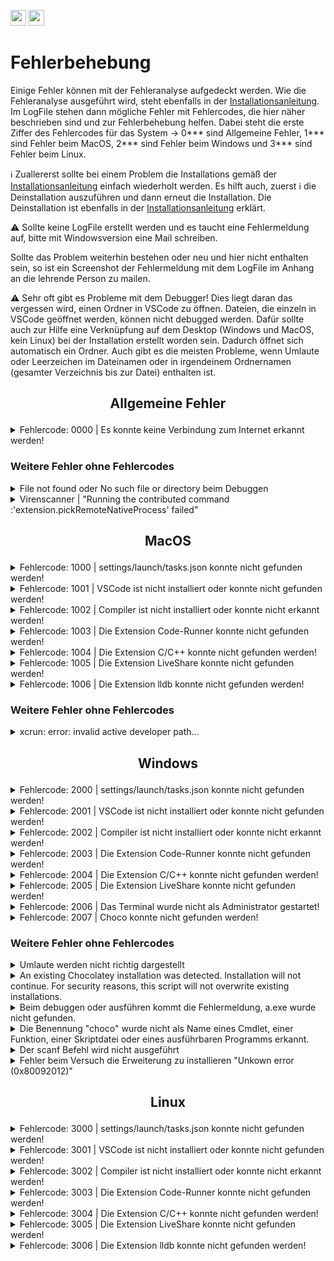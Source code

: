 <a href="https://github.com/hshf1/VorlesungC/discussions"><img src="https://img.shields.io/badge/Allgemein-Q%26A-informational?logo=github" height="25"/></a>
<a href="https://github.com/hshf1/VorlesungC/discussions/categories/01_vscode"><img src="https://img.shields.io/badge/VSCode-Q%26A-informational?logo=visualstudiocode" height="25"/></a>

# Fehlerbehebung

Einige Fehler können mit der Fehleranalyse aufgedeckt werden. Wie die Fehleranalyse ausgeführt wird, steht ebenfalls in der [Installationsanleitung](https://github.com/hshf1/VorlesungC/blob/main/VSCode/01_Installationsanleitung.md). Im LogFile stehen dann mögliche Fehler mit Fehlercodes, die hier näher beschrieben sind und zur Fehlerbehebung helfen. Dabei steht die erste Ziffer des Fehlercodes für das System -> 0*** sind Allgemeine Fehler, 1*** sind Fehler beim MacOS, 2*** sind Fehler beim Windows und 3*** sind Fehler beim Linux.

:information_source: Zuallererst sollte bei einem Problem die Installations gemäß der [Installationsanleitung](https://github.com/hshf1/VorlesungC/blob/main/VSCode/01_Installationsanleitung.md) einfach wiederholt werden. Es hilft auch, zuerst :information_source: die Deinstallation auszuführen und dann erneut die Installation. Die Deinstallation ist ebenfalls in der [Installationsanleitung](https://github.com/hshf1/VorlesungC/blob/main/VSCode/01_Installationsanleitung.md) erklärt.

:warning: Sollte keine LogFile erstellt werden und es taucht eine Fehlermeldung auf, bitte mit Windowsversion eine Mail schreiben.

Sollte das Problem weiterhin bestehen oder neu und hier nicht enthalten sein, so ist ein Screenshot der Fehlermeldung mit dem LogFile im Anhang an die lehrende Person zu mailen.

:warning: Sehr oft gibt es Probleme mit dem Debugger! Dies liegt daran das vergessen wird, einen Ordner in VSCode zu öffnen. Dateien, die einzeln in VSCode geöffnet werden, können nicht debugged werden. Dafür sollte auch zur Hilfe eine Verknüpfung auf dem Desktop (Windows und MacOS, kein Linux) bei der Installation erstellt worden sein. Dadurch öffnet sich automatisch ein Ordner. Auch gibt es die meisten Probleme, wenn Umlaute oder Leerzeichen im Dateinamen oder in irgendeinem Ordnernamen (gesamter Verzeichnis bis zur Datei) enthalten ist.

## <p align="center">Allgemeine Fehler</p>

<details>
<summary>Fehlercode: 0000 | Es konnte keine Verbindung zum Internet erkannt werden!</summary>

-----------------------------------------------------------------------------------------------------

Ohne Internet wäre das Ausführen des Skriptes gar nicht möglich. Jedoch sollte darauf geachtet werden, dass während der gesamten Ausführungszeit eine stabile Internetverbindung vorliegt.

-----------------------------------------------------------------------------------------------------

</details>

### Weitere Fehler ohne Fehlercodes

<details>
<summary>File not found oder No such file or directory beim Debuggen</summary>

-----------------------------------------------------------------------------------------------------

Heißt die Datei z. B. Prüfsumme.c? Irgendeiner der Ordner, in der sich die Datei schließlich befindet "Übung" oder "Neue Projekte"? Ist der Benutzername Ségolène? Es dürfen im Datei- und Ordnernamen keine Umlaute oder Leerzeichen befinden!

-----------------------------------------------------------------------------------------------------

</details>

<details>
<summary>Virenscanner | "Running the contributed command :'extension.pickRemoteNativeProcess' failed"</summary>

-----------------------------------------------------------------------------------------------------

Bei der Installation, insbesondere dem Herunterladen und Installieren von Chocolatey können übereifrige Virenscanner Probleme machen.

Auch das Aufrufen des Compilers oder -noch öfter- des Debuggers kann Virenscanner irritieren.

Der hauseigene Virenscanner von Windows (Defender) ist bisher eher zurückhaltend, bekannt sind Problem mit AntiVir und McAfee.

In diesem Fall kann man das Anti-Virus Programm für einen kurzen Moment ausstellen und es so probieren. Beim Testen von Compiler und Debugger kann man die Internetverbindung vorher trennen.

-----------------------------------------------------------------------------------------------------

</details>

## <p align="center">MacOS</p>

<details>
<summary>Fehlercode: 1000 | settings/launch/tasks.json konnte nicht gefunden werden!</summary>

-----------------------------------------------------------------------------------------------------

Befinden sich die *.json-Dateien nicht in <b>~/Library/Application\ Support/Code/User</b>, so kann die Installation gemäß der [Installationsanleitung](https://github.com/hshf1/VorlesungC/blob/main/VSCode/01_Installationsanleitung.md) einfach erneut ausgeführt werden. Diese sollten während der Installation dort erstellt werden.<br />
<br />
Sollte es mit der Installation dennoch nicht erstellt werden, so gibt es 2 Möglichkeiten:

<details>
<summary>*.json-Dateien automatisch erstellen</summary>
  
Um die *.json-Dateien automatisch zu erstellen, ist das Terminal zu starten und die folgenden Codezeilen aus der Installation einzeln auszuführen.<br />
Für die settings.json ist die folgende Codezeile im Terminal einzufügen und mit der ENTER-Taste auszuführen:
```sh
curl --create-dirs -o ~/Library/Application\ Support/Code/User/settings.json https://raw.githubusercontent.com/hshf1/VorlesungC/main/VSCode/Quellcodes/MacOS/settings.json
```
Für die launch.json ist die folgende Codezeile im Terminal einzufügen und mit der ENTER-Taste auszuführen:
```sh
curl --create-dirs -o ~/Library/Application\ Support/Code/User/launch.json https://raw.githubusercontent.com/hshf1/VorlesungC/main/VSCode/Quellcodes/MacOS/launch.json
```
Für die tasks.json ist die folgende Codezeile im Terminal einzufügen und mit der ENTER-Taste auszuführen:
```sh
curl --create-dirs -o ~/Library/Application\ Support/Code/User/tasks.json https://raw.githubusercontent.com/hshf1/VorlesungC/main/VSCode/Quellcodes/MacOS/tasks.json
```
  
</details>
<details>
<summary>*.json-Dateien manuell erstellen</summary>

Um die *.json-Dateien manuell zu erstellen, ist zuerst das Verzeichnis <b>~/Library/Application\ Support/Code/User</b> zu öffnen. Sollte das Verzeichnis noch nicht vorhanden, muss das erstellt werden. Dieses Verzeichnis wird aber auch automatisch erstellt, sobald VSCode geöffnet wird.
  <br />
Dann sind 3 neue Text-Dateien dort zu erstellen. Diese sind so zu benennen, wie hier geschrieben. Schreibfehler führen dazu, dass die Dateien nicht erkannt werden. Die Dateiendungen müssen unbedingt *.json sein und nicht *.txt oder anderes.
  <br />
Für die settings.json ist der Inhalt [von diesem Link](https://github.com/hshf1/VorlesungC/blob/main/VSCode/Quellcodes/MacOS/settings.json) einzufügen und zu speichern.
  
Für die launch.json ist der Inhalt [von diesem Link](https://github.com/hshf1/VorlesungC/blob/main/VSCode/Quellcodes/MacOS/launch.json) einzufügen und zu speichern.
  
Für die tasks.json ist der Inhalt [von diesem Link](https://github.com/hshf1/VorlesungC/blob/main/VSCode/Quellcodes/MacOS/tasks.json) einzufügen und zu speichern.

</details>

-----------------------------------------------------------------------------------------------------

</details>

<details>
<summary>Fehlercode: 1001 | VSCode ist nicht installiert oder konnte nicht gefunden werden!</summary>

-----------------------------------------------------------------------------------------------------
  
Fehlt <b>VSCode</b>, so kann die Installation gemäß der [Installationsanleitung](https://github.com/hshf1/VorlesungC/blob/main/VSCode/01_Installationsanleitung.md) einfach erneut ausgeführt werden. VSCode sollte damit installiert werden.<br />
<br />
Sollte es mit der Installation dennoch nicht installiert werden, kann dieser Schritt nochmal einzeln ausgeführt werden:

Um <b>VSCode</b> zu installieren, ist das Terminal zu starten. Nun wird für die Installation die folgende Codezeile im Terminal eingefügt und mit der ENTER-Taste ausgeführt:
```sh
curl -o ~/Downloads/vsc.zip https://az764295.vo.msecnd.net/stable/dfd34e8260c270da74b5c2d86d61aee4b6d56977/VSCode-darwin-universal.zip
```
Nachdem der Download beendet wurde ist folgende Codezeile im Terminal einzufügen und mit der ENTER-Taste auszuführen:
```sh
unzip ~/Downloads/vsc.zip -d /Applications
```
War das erfolgreich kann die ZIP-Datei manuell im Downloads-Ordner gelöscht werden oder die folgende Codezeile wird im Terminal eingefügt und mit der Enter-Taste ausgeführt:
```sh
rm -R ~/Downloads/vsc.zip
```

-----------------------------------------------------------------------------------------------------

</details>

<details>
<summary>Fehlercode: 1002 | Compiler ist nicht installiert oder konnte nicht erkannt werden!</summary>

-----------------------------------------------------------------------------------------------------
  
Fehlt der <b>Compiler</b>, so kann die Installation gemäß der [Installationsanleitung](https://github.com/hshf1/VorlesungC/blob/main/VSCode/01_Installationsanleitung.md) einfach erneut ausgeführt werden. Der Compiler sollte damit installiert werden.<br />
<br />
Sollte es mit der Installation dennoch nicht installiert werden, kann dieser Schritt nochmal einzeln ausgeführt werden:

Um den <b>Compiler</b> zu installieren, ist das Terminal zu starten. Nun wird für die Installation die folgende Codezeile im Terminal eingefügt und mit der ENTER-Taste ausgeführt:
```sh
command xcode-select --install
```
  
-----------------------------------------------------------------------------------------------------

</details>

<details>
<summary>Fehlercode: 1003 | Die Extension Code-Runner konnte nicht gefunden werden!</summary>

-----------------------------------------------------------------------------------------------------

Fehlt die VSCode Extension <b>Code-Runner</b>, so kann die Installation gemäß der [Installationsanleitung](https://github.com/hshf1/VorlesungC/blob/main/VSCode/01_Installationsanleitung.md) einfach erneut ausgeführt werden. Die VSCode Extension sollte damit installiert werden.<br />
<br />
Sollte es mit der Installation dennoch nicht installiert werden, so gibt es 2 Möglichkeiten:

<details>
<summary>VSCode Extension Code-Runner automatisch installieren</summary>

Um die VSCode Extension <b>Code-Runner</b> zu installieren, ist das Terminal zu starten. Dann muss zuerst <b>code</b> zur Umgebungsvariable hinzugefügt werden, indem der folgende Code ins Terminal kopiert und mit der ENTER-Taste ausgeführt wird:
```sh
cat <<-EOF >>~/.bash_profile
# Add Visual Studio Code (code)
export PATH="\$PATH:/Applications/Visual Studio Code.app/Contents/Resources/app/bin"
EOF
```
Im Anschluss ist die folgende Codezeile im Terminal einzufügen und mit der ENTER-Taste auszuführen:
```sh
source ~/.bash_profile
```
Nun wird für die Installation die folgende Codezeile im Terminal eingefügt und mit der ENTER-Taste ausgeführt:
```sh
code --install-extension formulahendry.code-runner
```
  
</details>
<details>
<summary>VSCode Extension Code-Runner manuell installieren (am einfachsten und schnellsten)</summary>

Zuerst ist VSCode zu starten. Links gibt es die Rubrik Extensions (Icon mit 4 Rechtecken).

<img width="367" alt="image" src="https://user-images.githubusercontent.com/78163337/112048606-e031c480-8b4e-11eb-81a7-13dccddf3201.png">

Dort kann in der Suche nun <b>Code-Runner</b> reingeschrieben werden. Unter der Extension ist auf den Button Install zu klicken und im Anschluss ggf. VSCode neuzustarten.
  
Es ist darauf zu achten, dass es diese Extension von diesem Publisher ist:
  
<img width="792" alt="Bildschirm­foto 2022-11-21 um 22 37 45" src="https://user-images.githubusercontent.com/100713757/203163145-23d2a7a9-7d91-404b-99de-8cc5f84a0312.png">

</details>

-----------------------------------------------------------------------------------------------------

</details>

<details>
<summary>Fehlercode: 1004 | Die Extension C/C++ konnte nicht gefunden werden!</summary>

-----------------------------------------------------------------------------------------------------

Fehlt die VSCode Extension <b>C/C++</b>, so kann die Installation gemäß der [Installationsanleitung](https://github.com/hshf1/VorlesungC/blob/main/VSCode/01_Installationsanleitung.md) einfach erneut ausgeführt werden. Die VSCode Extension sollte damit installiert werden.<br />
<br />
Sollte es mit der Installation dennoch nicht installiert werden, so gibt es 2 Möglichkeiten:

<details>
<summary>VSCode Extension C/C++ automatisch installieren</summary>
  
Um die VSCode Extension <b>C/C++</b> zu installieren, ist das Terminal zu starten. Dann muss zuerst <b>code</b> zur Umgebungsvariable hinzugefügt werden, indem der folgende Code ins Terminal kopiert und mit der ENTER-Taste ausgeführt wird:
```sh
cat <<-EOF >>~/.bash_profile
# Add Visual Studio Code (code)
export PATH="\$PATH:/Applications/Visual Studio Code.app/Contents/Resources/app/bin"
EOF
```
Im Anschluss ist die folgende Codezeile im Terminal einzufügen und mit der ENTER-Taste auszuführen:
```sh
source ~/.bash_profile
```
Nun wird für die Installation die folgende Codezeile im Terminal eingefügt und mit der ENTER-Taste ausgeführt:
```sh
code --install-extension ms-vscode.cpptools
```
  
</details>
<details>
<summary>VSCode Extension C/C++ manuell installieren (am einfachsten und schnellsten)</summary>

Zuerst ist VSCode zu starten. Links gibt es die Rubrik Extensions (Icon mit 4 Rechtecken).

<img width="367" alt="image" src="https://user-images.githubusercontent.com/78163337/112048606-e031c480-8b4e-11eb-81a7-13dccddf3201.png">

Dort kann in der Suche nun <b>C/C++</b> reingeschrieben werden. Unter der Extension ist auf den Button Install zu klicken und im Anschluss ggf. VSCode neuzustarten.
  
Es ist darauf zu achten, dass es diese Extension von diesem Publisher ist:
  
<img width="792" alt="Bildschirm­foto 2022-11-21 um 22 28 09" src="https://user-images.githubusercontent.com/100713757/203161578-c56ff44f-09e7-4b91-a6bb-48c371701d56.png">

</details>

-----------------------------------------------------------------------------------------------------

</details>

<details>
<summary>Fehlercode: 1005 | Die Extension LiveShare konnte nicht gefunden werden!</summary>

-----------------------------------------------------------------------------------------------------
  
Fehlt die VSCode Extension <b>LiveShare</b>, so kann die Installation gemäß der [Installationsanleitung](https://github.com/hshf1/VorlesungC/blob/main/VSCode/01_Installationsanleitung.md) einfach erneut ausgeführt werden. Die VSCode Extension sollte damit installiert werden.<br />
<br />
Sollte es mit der Installation dennoch nicht installiert werden, so gibt es 2 Möglichkeiten:

<details>
<summary>VSCode Extension LiveShare automatisch installieren</summary>
  
Um die VSCode Extension <b>LiveShare</b> zu installieren, ist das Terminal zu starten. Dann muss zuerst <b>code</b> zur Umgebungsvariable hinzugefügt werden, indem der folgende Code ins Terminal kopiert und mit der ENTER-Taste ausgeführt wird:
```sh
cat <<-EOF >>~/.bash_profile
# Add Visual Studio Code (code)
export PATH="\$PATH:/Applications/Visual Studio Code.app/Contents/Resources/app/bin"
EOF
```
Im Anschluss ist die folgende Codezeile im Terminal einzufügen und mit der ENTER-Taste auszuführen:
```sh
source ~/.bash_profile
```
Nun wird für die Installation die folgende Codezeile im Terminal eingefügt und mit der ENTER-Taste ausgeführt:
```sh
code --install-extension ms-vsliveshare.vsliveshare-pack
```
  
</details>
<details>
<summary>VSCode Extension LiveShare manuell installieren (am einfachsten und schnellsten)</summary>

Zuerst ist VSCode zu starten. Links gibt es die Rubrik Extensions (Icon mit 4 Rechtecken).

<img width="367" alt="image" src="https://user-images.githubusercontent.com/78163337/112048606-e031c480-8b4e-11eb-81a7-13dccddf3201.png">

Dort kann in der Suche nun <b>LiveShare</b> reingeschrieben werden. Unter der Extension ist auf den Button Install zu klicken und im Anschluss ggf. VSCode neuzustarten.
  
Es ist darauf zu achten, dass es diese Extension von diesem Publisher ist:
  
<img width="792" alt="Bildschirm­foto 2022-11-21 um 22 25 26" src="https://user-images.githubusercontent.com/100713757/203161129-69856ae6-097d-4dba-9671-ee98d09480b9.png">

</details>

-----------------------------------------------------------------------------------------------------

</details>

<details>
<summary>Fehlercode: 1006 | Die Extension lldb konnte nicht gefunden werden!</summary>

-----------------------------------------------------------------------------------------------------
  
Fehlt die VSCode Extension <b>lldb</b>, so kann die Installation gemäß der [Installationsanleitung](https://github.com/hshf1/VorlesungC/blob/main/VSCode/01_Installationsanleitung.md) einfach erneut ausgeführt werden. Die VSCode Extension sollte damit installiert werden.<br />
<br />
Sollte es mit der Installation dennoch nicht installiert werden, so gibt es 2 Möglichkeiten:

<details>
<summary>VSCode Extension lldb automatisch installieren</summary>
  
Um die VSCode Extension lldb zu installieren, ist das Terminal zu starten. Dann muss zuerst <b>code</b> zur Umgebungsvariable hinzugefügt werden, indem der folgende Code ins Terminal kopiert und mit der ENTER-Taste ausgeführt wird:
```sh
cat <<-EOF >>~/.bash_profile
# Add Visual Studio Code (code)
export PATH="\$PATH:/Applications/Visual Studio Code.app/Contents/Resources/app/bin"
EOF
```
Im Anschluss ist die folgende Codezeile im Terminal einzufügen und mit der ENTER-Taste auszuführen:
```sh
source ~/.bash_profile
```
Nun wird für die Installation die folgende Codezeile im Terminal eingefügt und mit der ENTER-Taste ausgeführt:
```sh
code --install-extension vadimcn.vscode-lldb
```
  
</details>
<details>
<summary>VSCode Extension lldb manuell installieren (am einfachsten und schnellsten)</summary>

Zuerst ist VSCode zu starten. Links gibt es die Rubrik Extensions (Icon mit 4 Rechtecken).

<img width="367" alt="image" src="https://user-images.githubusercontent.com/78163337/112048606-e031c480-8b4e-11eb-81a7-13dccddf3201.png">

Dort kann in der Suche nun <b>lldb</b> reingeschrieben werden. Unter der Extension ist auf den Button Install zu klicken und im Anschluss ggf. VSCode neuzustarten.
  
Es ist darauf zu achten, dass es diese Extension von diesem Publisher ist:
  
<img width="792" alt="Bildschirm­foto 2022-11-21 um 22 19 49" src="https://user-images.githubusercontent.com/100713757/203160275-164fbe82-000f-4e91-aea5-f81192e165f9.png">

</details>

-----------------------------------------------------------------------------------------------------

</details>

### Weitere Fehler ohne Fehlercodes

<details>
<summary>xcrun: error: invalid active developer path... </summary>

-----------------------------------------------------------------------------------------------------

Dann hat die Installation von xcode-select nicht geklappt. Manchmal "verschwindet" die Installation auch nach einem Update, z.B. des Betriebssystems.

Dies lässt sich im Terminal wie folgt beheben:

> xcode-select --install

-----------------------------------------------------------------------------------------------------

</details>

## <p align="center">Windows</p>

<details>
<summary>Fehlercode: 2000 | settings/launch/tasks.json konnte nicht gefunden werden!</summary>

-----------------------------------------------------------------------------------------------------
  
Befinden sich die *.json-Dateien nicht in <b>%APPDATA%\Code\User</b>, so kann die Installation gemäß der [Installationsanleitung](https://github.com/hshf1/VorlesungC/blob/main/VSCode/01_Installationsanleitung.md) einfach erneut ausgeführt werden. Diese sollten während der Installation dort erstellt werden.<br />
<br />
Sollte es mit der Installation dennoch nicht erstellt werden, so gibt es 2 Möglichkeiten:

<details>
<summary>*.json-Dateien automatisch erstellen</summary>
  
Um die *.json-Dateien automatisch zu erstellen, ist das Terminal zu starten und die folgenden Codezeilen aus der Installation einzeln auszuführen.<br />
Für die settings.json ist die folgende Codezeile im Terminal einzufügen und mit der ENTER-Taste auszuführen:
```sh
curl --create-dirs -o %APPDATA%\Code\User/settings.json https://raw.githubusercontent.com/hshf1/VorlesungC/main/VSCode/Quellcodes/Windows/settings.json
```
Für die launch.json ist die folgende Codezeile im Terminal einzufügen und mit der ENTER-Taste auszuführen:
```sh
curl --create-dirs -o %APPDATA%\Code\User/launch.json https://raw.githubusercontent.com/hshf1/VorlesungC/main/VSCode/Quellcodes/Windows/launch.json
```
Für die tasks.json ist die folgende Codezeile im Terminal einzufügen und mit der ENTER-Taste auszuführen:
```sh
curl --create-dirs -o %APPDATA%\Code\User/tasks.json https://raw.githubusercontent.com/hshf1/VorlesungC/main/VSCode/Quellcodes/Windows/tasks.json
```
  
</details>
<details>
<summary>*.json-Dateien manuell erstellen</summary>

Um die *.json-Dateien manuell zu erstellen, ist zuerst das Verzeichnis <b>%APPDATA%\Code\User</b> zu öffnen. Sollte das Verzeichnis noch nicht vorhanden, muss das erstellt werden. Dieses Verzeichnis wird aber auch automatisch erstellt, sobald VSCode geöffnet wird.
  <br />
Dann sind 3 neue Text-Dateien dort zu erstellen. Diese sind so zu benennen, wie hier geschrieben. Schreibfehler führen dazu, dass die Dateien nicht erkannt werden. Die Dateiendungen müssen unbedingt *.json sein und nicht *.txt oder anderes.
<br />
Für die settings.json ist der Inhalt [von diesem Link](https://github.com/hshf1/VorlesungC/blob/main/VSCode/Quellcodes/Windows/settings.json) einzufügen und zu speichern.
  
Für die launch.json ist der Inhalt [von diesem Link](https://github.com/hshf1/VorlesungC/blob/main/VSCode/Quellcodes/Windows/launch.json) einzufügen und zu speichern.
  
Für die tasks.json ist der Inhalt [von diesem Link](https://github.com/hshf1/VorlesungC/blob/main/VSCode/Quellcodes/Windows/tasks.json) einzufügen und zu speichern.

</details>

-----------------------------------------------------------------------------------------------------

</details>

<details>
<summary>Fehlercode: 2001 | VSCode ist nicht installiert oder konnte nicht gefunden werden!</summary>

-----------------------------------------------------------------------------------------------------
  
Fehlt <b>VSCode</b>, so kann die Installation gemäß der [Installationsanleitung](https://github.com/hshf1/VorlesungC/blob/main/VSCode/01_Installationsanleitung.md) einfach erneut ausgeführt werden. VSCode sollte damit installiert werden.<br />
<br />
Sollte es mit der Installation dennoch nicht installiert werden, kann dieser Schritt nochmal einzeln ausgeführt werden:

:warning: Für die Installation von VSCode muss das Terminal als Administrator ausgeführt werden! Außerdem muss Choco bereits installiert worden sein!

![Screenshot (29)_LI](https://user-images.githubusercontent.com/100713757/197366401-965de1cc-424d-459d-beeb-154240fe5653.jpg)

Um <b>VSCode</b> zu installieren, ist das Terminal als Administrator zu starten. Nun wird für die Installation die folgende Codezeile im Terminal eingefügt und mit der ENTER-Taste ausgeführt:
```cmd
choco install vscode -y
```

-----------------------------------------------------------------------------------------------------

</details>

<details>
<summary>Fehlercode: 2002 | Compiler ist nicht installiert oder konnte nicht erkannt werden!</summary>

-----------------------------------------------------------------------------------------------------

Fehlt der <b>Compiler</b>, so kann die Installation gemäß der [Installationsanleitung](https://github.com/hshf1/VorlesungC/blob/main/VSCode/01_Installationsanleitung.md) einfach erneut ausgeführt werden. Der Compiler sollte damit installiert werden.<br />
<br />
Sollte es mit der Installation dennoch nicht installiert werden, kann dieser Schritt nochmal einzeln ausgeführt werden:

:warning: Für die Installation vom Compiler muss das Terminal als Administrator ausgeführt werden! Außerdem muss Choco bereits installiert worden sein!

![Screenshot (29)_LI](https://user-images.githubusercontent.com/100713757/197366401-965de1cc-424d-459d-beeb-154240fe5653.jpg)

Um den <b>Compiler</b> zu installieren, ist das Terminal als Administrator zu starten. Nun wird für die Installation die folgende Codezeile im Terminal eingefügt und mit der ENTER-Taste ausgeführt:
```cmd
choco install mingw --version=8.1.0 -y
```

-----------------------------------------------------------------------------------------------------

</details>

<details>
<summary>Fehlercode: 2003 | Die Extension Code-Runner konnte nicht gefunden werden!</summary>

-----------------------------------------------------------------------------------------------------

Fehlt die VSCode Extension <b>Code-Runner</b>, so kann die Installation gemäß der [Installationsanleitung](https://github.com/hshf1/VorlesungC/blob/main/VSCode/01_Installationsanleitung.md) einfach erneut ausgeführt werden. Die VSCode Extension sollte damit installiert werden.<br />
<br />
Sollte es mit der Installation dennoch nicht installiert werden, so gibt es 2 Möglichkeiten:

<details>
<summary>VSCode Extension Code-Runner automatisch installieren</summary>

Um die VSCode Extension <b>Code-Runner</b> zu installieren, ist das Terminal zu starten und der folgende Code ins Terminal einzufügen und mit der ENTER-Taste auszuführen:
```cmd
call "C:\Program Files\Microsoft VS Code\bin\code" --install-extension formulahendry.code-runner
```

</details>
<details>
<summary>VSCode Extension Code-Runner manuell installieren (am einfachsten und schnellsten)</summary>

Zuerst ist VSCode zu starten. Links gibt es die Rubrik Extensions (Icon mit 4 Rechtecken).

<img width="367" alt="image" src="https://user-images.githubusercontent.com/78163337/112048606-e031c480-8b4e-11eb-81a7-13dccddf3201.png">

Dort kann in der Suche nun <b>Code-Runner</b> reingeschrieben werden. Unter den Extensions ist auf den Button Install zu klicken und im Anschluss ggf. VSCode neuzustarten.

Es ist darauf zu achten, dass es diese Extension von diesem Publisher ist:

<img width="792" alt="Bildschirm­foto 2022-11-21 um 22 37 45" src="https://user-images.githubusercontent.com/100713757/203163145-23d2a7a9-7d91-404b-99de-8cc5f84a0312.png">

</details>

-----------------------------------------------------------------------------------------------------

</details>

<details>
<summary>Fehlercode: 2004 | Die Extension C/C++ konnte nicht gefunden werden!</summary>

-----------------------------------------------------------------------------------------------------

Fehlt die VSCode Extension <b>C/C++</b>, so kann die Installation gemäß der [Installationsanleitung](https://github.com/hshf1/VorlesungC/blob/main/VSCode/01_Installationsanleitung.md) einfach erneut ausgeführt werden. Die VSCode Extension sollte damit installiert werden.<br />
<br />
Sollte es mit der Installation dennoch nicht installiert werden, so gibt es 2 Möglichkeiten:

<details>
<summary>VSCode Extension C/C++ automatisch installieren</summary>

Um die VSCode Extension <b>C/C++</b> zu installieren, ist das Terminal zu starten und der folgende Code ins Terminal einzufügen und mit der ENTER-Taste auszuführen:
```cmd
call "C:\Program Files\Microsoft VS Code\bin\code" --install-extension ms-vscode.cpptools
```

</details>
<details>
<summary>VSCode Extension C/C++ manuell installieren (am einfachsten und schnellsten)</summary>

Zuerst ist VSCode zu starten. Links gibt es die Rubrik Extensions (Icon mit 4 Rechtecken).

<img width="367" alt="image" src="https://user-images.githubusercontent.com/78163337/112048606-e031c480-8b4e-11eb-81a7-13dccddf3201.png">

Dort kann in der Suche nun <b>C/C++</b> reingeschrieben werden. Unter den Extensions ist auf den Button Install zu klicken und im Anschluss ggf. VSCode neuzustarten.

Es ist darauf zu achten, dass es diese Extension von diesem Publisher ist:

<img width="792" alt="Bildschirm­foto 2022-11-21 um 22 28 09" src="https://user-images.githubusercontent.com/100713757/203161578-c56ff44f-09e7-4b91-a6bb-48c371701d56.png">

</details>

-----------------------------------------------------------------------------------------------------

</details>

<details>
<summary>Fehlercode: 2005 | Die Extension LiveShare konnte nicht gefunden werden!</summary>

-----------------------------------------------------------------------------------------------------

Fehlt die VSCode Extension <b>LiveShare</b>, so kann die Installation gemäß der [Installationsanleitung](https://github.com/hshf1/VorlesungC/blob/main/VSCode/01_Installationsanleitung.md) einfach erneut ausgeführt werden. Die VSCode Extension sollte damit installiert werden.<br />
<br />
Sollte es mit der Installation dennoch nicht installiert werden, so gibt es 2 Möglichkeiten:

<details>
<summary>VSCode Extension LiveShare automatisch installieren</summary>
  
Um die VSCode Extension <b>LiveShare</b> zu installieren, ist das Terminal zu starten und der folgende Code ins Terminal einzufügen und mit der ENTER-Taste auszuführen:
```cmd
call "C:\Program Files\Microsoft VS Code\bin\code" --install-extension ms-vsliveshare.vsliveshare
```
Ist dies erfolgt ist noch folgende Codezeile ins Terminal einzufügen und mit der Enter-Taste auszuführen:
```cmd
call "C:\Program Files\Microsoft VS Code\bin\code" --install-extension ms-vsliveshare.vsliveshare-audio
```

</details>
<details>
<summary>VSCode Extension LiveShare manuell installieren (am einfachsten und schnellsten)</summary>

Zuerst ist VSCode zu starten. Links gibt es die Rubrik Extensions (Icon mit 4 Rechtecken).

<img width="367" alt="image" src="https://user-images.githubusercontent.com/78163337/112048606-e031c480-8b4e-11eb-81a7-13dccddf3201.png">

Dort kann in der Suche nun <b>LiveShare</b> reingeschrieben werden. Unter den Extensions ist auf den Button Install zu klicken und im Anschluss ggf. VSCode neuzustarten.

Es ist darauf zu achten, dass es diese Extensions von diesem Publisher sind (2 Extensions zu installieren):

<img width="792" alt="Bildschirm­foto 2022-11-22 um 00 10 00" src="https://user-images.githubusercontent.com/100713757/203176282-0e53a6f5-6854-4ff7-a28f-74db01e7ec2a.png">

<img width="792" alt="Bildschirm­foto 2022-11-22 um 00 10 21" src="https://user-images.githubusercontent.com/100713757/203176328-12bd41f2-1013-4a1b-941f-3251c2473626.png">

</details>

-----------------------------------------------------------------------------------------------------

</details>

<details>
<summary>Fehlercode: 2006 | Das Terminal wurde nicht als Administrator gestartet!</summary>

-----------------------------------------------------------------------------------------------------

Während der Fehleranalyse ist es egal, ob das Terminal als Admin gestartet wurde oder nicht.

:warning: Für die Installation muss das Terminal als Adminstrator ausgeführt werden! Sonst wird Choco nicht installiert!
  
![Screenshot (29)_LI](https://user-images.githubusercontent.com/100713757/197366401-965de1cc-424d-459d-beeb-154240fe5653.jpg)

-----------------------------------------------------------------------------------------------------

</details>

<details>
<summary>Fehlercode: 2007 | Choco konnte nicht gefunden werden!</summary>

-----------------------------------------------------------------------------------------------------

Fehlt <b>Choco</b>, so kann die Installation gemäß der [Installationsanleitung](https://github.com/hshf1/VorlesungC/blob/main/VSCode/01_Installationsanleitung.md) einfach erneut ausgeführt werden. Choco sollte damit installiert werden.<br />
<br />
Sollte es mit der Installation dennoch nicht installiert werden, kann dieser Schritt nochmal einzeln ausgeführt werden:

:warning: Das Terminal muss als Adminstrator ausgeführt werden! Sonst wird Choco nicht installiert!

![Screenshot (29)_LI](https://user-images.githubusercontent.com/100713757/197366401-965de1cc-424d-459d-beeb-154240fe5653.jpg)

Sollte die Installation fehlschlagen, kann es sein, dass ein nicht funktionierendes Choco bereits vor Ort ist. Diese ist wie folgt zu löschen, indem die das Terminal gestartet und folgende Codezeile im Terminal eingefügt und ausgeführt wird:
```cmd
rd /s /q C:\ProgramData\chocolatey
```

:warning: Das Terminal muss als Adminstrator ausgeführt werden! Sonst wird Choco nicht installiert!

Um dann <b>Choco</b> zu installieren wird für den Download die folgende Codezeile im Terminal eingefügt und mit der ENTER-Taste ausgeführt:
```cmd
call %systemroot%\System32\WindowsPowerShell\v1.0\powershell.exe -NoProfile -ExecutionPolicy Bypass -Command "((new-object net.webclient).DownloadFile('https://community.chocolatey.org/install.ps1','%temp%/installChoco.ps1'))"
```

Nachdem Download wird die folgende Codezeile im Terminal eingefügt und ausgeführt:
```cmd
call %systemroot%\System32\WindowsPowerShell\v1.0\powershell.exe -NoProfile -ExecutionPolicy Bypass -Command "& '%temp%/installChoco.ps1' %*"
```

-----------------------------------------------------------------------------------------------------

</details>

### Weitere Fehler ohne Fehlercodes

<details>
<summary>Umlaute werden nicht richtig dargestellt</summary>

-----------------------------------------------------------------------------------------------------

Nicht-ASCII-Zeichen sind nicht ganz einfach in den Griff zu bekommen, da dies nicht nur von VSCode abhängt.

Ein vielversprechender erster Versuch ist es am unteren rechten Rand des VSCode-Fensters das Encoding zu ändern.

Interessanterweise ist beim Ausführen des Programms (mittels Code Runner) oft CP437 und für den Debugger UTF-8 oder UTF-8 with BOM die richtige Wahl.

-----------------------------------------------------------------------------------------------------

</details>

<details>
<summary>An existing Chocolatey installation was detected. Installation will not continue.
For security reasons, this script will not overwrite existing installations.</summary>

-----------------------------------------------------------------------------------------------------

Eine unvollständige Installation von Chocolatey kann man mit folgendem Befehl im CMD Terminal mit Administrationsrechten entfernen:

> RMDIR /S /Q C:\ProgramData\chocolatey

-----------------------------------------------------------------------------------------------------

</details>

<details>
<summary>Beim debuggen oder ausführen kommt die Fehlermeldung, a.exe wurde nicht gefunden.</summary>

-----------------------------------------------------------------------------------------------------

Dieser Fehler lässt sich ganz einfach beheben, indem die Installation gemäß der [Anleitung (https://github.com/hshf1/VorlesungC/blob/main/VSCode/01_Installationsanleitung.md) einfach wiederholt wird, ohne etwas zu deinstallieren.

-----------------------------------------------------------------------------------------------------

</details>

<details>
<summary>Die Benennung "choco" wurde nicht als Name eines Cmdlet, einer Funktion, einer Skriptdatei oder eines ausführbaren Programms erkannt.</summary>

-----------------------------------------------------------------------------------------------------

Entweder wurde chocolatey nicht installiert, das Ende der Installation wurde nicht abgewartet oder das CMD Terminal wurde nach der Installation nicht beendet. Einfach Terminal schließen und wieder als Administrator öffnen. Bleibt der Fehler, so lässt es sich ganz einfach beheben, indem ihr die Installation gemäß der [Anleitung](https://github.com/hshf1/VorlesungC/blob/main/VSCode/01_Installationsanleitung.md) einfach wiederholt, ohne etwas zu deinstallieren.

-----------------------------------------------------------------------------------------------------

</details>

<details>
<summary>Der scanf Befehl wird nicht ausgeführt</summary>

-----------------------------------------------------------------------------------------------------

Dass der scanf Befehl nicht richtig funktioniert, kann daran liegen, dass dieser nicht im Terminal ausgeführt wird. Um das Problem zu lösen, muss unter Einstellungen im Suchfeld "code runner: run in terminal" gesucht werden, dann erscheint die Option "Code-runner: Run In Terminal", bei der Option den Haken setzen und ggf. VS-Code neu starten. Anschließend sollte die Ausgabe des Codes dann im Terminal stattfinden.
  
![Code_Runner_Setting](https://user-images.githubusercontent.com/128408093/231420129-0a7059e1-8b30-439d-82e9-2e4b62b5c3ba.jpg)


-----------------------------------------------------------------------------------------------------

</details>

<details>
<summary>Fehler beim Versuch die Erweiterung zu installieren "Unkown error (0x80092012)"</summary>

-----------------------------------------------------------------------------------------------------
![Unkown error 0x80092012](https://user-images.githubusercontent.com/128408093/231423868-adc8bec6-2224-4988-98e5-71d1ce8b96de.jpg)
  
Erscheint diese Fehlermeldung im Terminal, kann versucht werden, den Zertifikatscheck mit dem Einfügen eines zusätzlichen Parameters zu überbrücken. Dazu muss folgender Befehl in die Eingabeaufforderung kopiert werden:
  
```
curl --ssl-no-revoke -o %temp%\vsc.cmd https://raw.githubusercontent.com/hshf1/HSH_AddOn4VSC/master/script/vscwindows.cmd && %temp%\vsc.cmd install  
```

(ggf. kann es sein, dass nach ausführen des Codes, sich Anti-Viren-Porgramme dazwischen schalten, es wäre ratsam diese für die Dauer der Installation zu deaktivieren.)
  
-----------------------------------------------------------------------------------------------------

</details>


## <p align="center">Linux</p>

<details>
<summary>Fehlercode: 3000 | settings/launch/tasks.json konnte nicht gefunden werden!</summary>

-----------------------------------------------------------------------------------------------------

Befinden sich die *.json-Dateien nicht in <b>~/.config/Code/User</b>, so kann die Installation gemäß der [Installationsanleitung](https://github.com/hshf1/VorlesungC/blob/main/VSCode/01_Installationsanleitung.md) einfach erneut ausgeführt werden. Diese sollten während der Installation dort erstellt werden.<br />
<br />
Sollte es mit der Installation dennoch nicht erstellt werden, so gibt es 2 Möglichkeiten:

<details>
<summary>*.json-Dateien automatisch erstellen</summary>
  
Um die *.json-Dateien automatisch zu erstellen, ist das Terminal zu starten und die folgenden Codezeilen aus der Installation einzeln auszuführen.<br />
Für die settings.json ist die folgende Codezeile im Terminal einzufügen und mit der ENTER-Taste auszuführen:
```sh
curl --create-dirs -o ~/.config/Code/User/settings.json https://raw.githubusercontent.com/hshf1/VorlesungC/main/VSCode/Quellcodes/Linux/settings.json
```
Für die launch.json ist die folgende Codezeile im Terminal einzufügen und mit der ENTER-Taste auszuführen:
```sh
curl --create-dirs -o ~/.config/Code/User/launch.json https://raw.githubusercontent.com/hshf1/VorlesungC/main/VSCode/Quellcodes/Linux/launch.json
```
Für die tasks.json ist die folgende Codezeile im Terminal einzufügen und mit der ENTER-Taste auszuführen:
```sh
curl --create-dirs -o ~/.config/Code/User/tasks.json https://raw.githubusercontent.com/hshf1/VorlesungC/main/VSCode/Quellcodes/Linux/tasks.json
```
  
</details>
<details>
<summary>*.json-Dateien manuell erstellen</summary>

Um die *.json-Dateien manuell zu erstellen, ist zuerst das Verzeichnis <b>~/.config/Code/User</b> zu öffnen. Sollte das Verzeichnis noch nicht vorhanden, muss das erstellt werden. Dieses Verzeichnis wird aber auch automatisch erstellt, sobald VSCode geöffnet wird.
  <br />
Dann sind 3 neue Text-Dateien dort zu erstellen. Diese sind so zu benennen, wie hier geschrieben. Schreibfehler führen dazu, dass die Dateien nicht erkannt werden. Die Dateiendungen müssen unbedingt *.json sein und nicht *.txt oder anderes.
  <br />
Für die settings.json ist der Inhalt [von diesem Link](https://github.com/hshf1/VorlesungC/blob/main/VSCode/Quellcodes/Linux/settings.json) einzufügen und zu speichern.
  
Für die launch.json ist der Inhalt [von diesem Link](https://github.com/hshf1/VorlesungC/blob/main/VSCode/Quellcodes/Linux/launch.json) einzufügen und zu speichern.
  
Für die tasks.json ist der Inhalt [von diesem Link](https://github.com/hshf1/VorlesungC/blob/main/VSCode/Quellcodes/Linux/tasks.json) einzufügen und zu speichern.

</details>

-----------------------------------------------------------------------------------------------------

</details>

<details>
<summary>Fehlercode: 3001 | VSCode ist nicht installiert oder konnte nicht gefunden werden!</summary>

-----------------------------------------------------------------------------------------------------

Fehlt <b>VSCode</b>, so kann die Installation gemäß der [Installationsanleitung](https://github.com/hshf1/VorlesungC/blob/main/VSCode/01_Installationsanleitung.md) einfach erneut ausgeführt werden. VSCode sollte damit installiert werden.<br />
<br />
Sollte es mit der Installation dennoch nicht installiert werden, kann dieser Schritt nochmal einzeln ausgeführt werden:

Um <b>VSCode</b> zu installieren, ist das Terminal zu starten. Nun wird für die Installation die folgende Codezeile im Terminal eingefügt und mit der ENTER-Taste ausgeführt:
```sh
sudo snap install --classic code
```
  
Aufgrund des Befehls <b>sudo</b> sind hier Adminrechte nötig!

-----------------------------------------------------------------------------------------------------

</details>

<details>
<summary>Fehlercode: 3002 | Compiler ist nicht installiert oder konnte nicht erkannt werden!</summary>

-----------------------------------------------------------------------------------------------------

Fehlt der <b>Compiler</b>, so kann die Installation gemäß der [Installationsanleitung](https://github.com/hshf1/VorlesungC/blob/main/VSCode/01_Installationsanleitung.md) einfach erneut ausgeführt werden. Der Compiler sollte damit installiert werden.<br />
<br />
Sollte es mit der Installation dennoch nicht installiert werden, kann dieser Schritt nochmal einzeln ausgeführt werden:

Um den <b>Compiler</b> zu installieren, ist das Terminal zu starten. Nun wird für die Installation die folgende Codezeile im Terminal eingefügt und mit der ENTER-Taste ausgeführt:
```sh
sudo apt install gcc
```
  
Aufgrund des Befehls <b>sudo</b> sind hier Adminrechte nötig!
  
-----------------------------------------------------------------------------------------------------
  
</details>

<details>
<summary>Fehlercode: 3003 | Die Extension Code-Runner konnte nicht gefunden werden!</summary>

-----------------------------------------------------------------------------------------------------

Fehlt die VSCode Extension <b>Code-Runner</b>, so kann die Installation gemäß der [Installationsanleitung](https://github.com/hshf1/VorlesungC/blob/main/VSCode/01_Installationsanleitung.md) einfach erneut ausgeführt werden. Die VSCode Extension sollte damit installiert werden.<br />
<br />
Sollte es mit der Installation dennoch nicht installiert werden, so gibt es 2 Möglichkeiten:

<details>
<summary>VSCode Extension Code-Runner automatisch installieren</summary>
  
Um die VSCode Extension <b>Code-Runner</b> zu installieren, ist das Terminal zu starten. Dann muss zuerst <b>code</b> zur Umgebungsvariable hinzugefügt werden, indem der folgende Code ins Terminal kopiert und mit der ENTER-Taste ausgeführt wird:
```sh
cat <<-EOF >>~/.bash_profile
# Add Visual Studio Code (code)
export PATH="\$PATH:/Applications/Visual Studio Code.app/Contents/Resources/app/bin"
EOF
```
Im Anschluss ist die folgende Codezeile im Terminal einzufügen und mit der ENTER-Taste auszuführen:
```sh
source ~/.bash_profile
```
Nun wird für die Installation die folgende Codezeile im Terminal eingefügt und mit der ENTER-Taste ausgeführt:
```sh
code --install-extension formulahendry.code-runner
```
  
</details>
<details>
<summary>VSCode Extension Code-Runner manuell installieren (am einfachsten und schnellsten)</summary>

Zuerst ist VSCode zu starten. Links gibt es die Rubrik Extensions (Icon mit 4 Rechtecken).

<img width="367" alt="image" src="https://user-images.githubusercontent.com/78163337/112048606-e031c480-8b4e-11eb-81a7-13dccddf3201.png">

Dort kann in der Suche nun <b>Code-Runner</b> reingeschrieben werden. Unter der Extension ist auf den Button Install zu klicken und im Anschluss ggf. VSCode neuzustarten.
  
Es ist darauf zu achten, dass es diese Extension von diesem Publisher ist:
  
<img width="792" alt="Bildschirm­foto 2022-11-21 um 22 37 45" src="https://user-images.githubusercontent.com/100713757/203163145-23d2a7a9-7d91-404b-99de-8cc5f84a0312.png">

</details>

-----------------------------------------------------------------------------------------------------

</details>

<details>
<summary>Fehlercode: 3004 | Die Extension C/C++ konnte nicht gefunden werden!</summary>

-----------------------------------------------------------------------------------------------------
  
Fehlt die VSCode Extension <b>C/C++</b>, so kann die Installation gemäß der [Installationsanleitung](https://github.com/hshf1/VorlesungC/blob/main/VSCode/01_Installationsanleitung.md) einfach erneut ausgeführt werden. Die VSCode Extension sollte damit installiert werden.<br />
<br />
Sollte es mit der Installation dennoch nicht installiert werden, so gibt es 2 Möglichkeiten:

<details>
<summary>VSCode Extension C/C++ automatisch installieren</summary>
  
Um die VSCode Extension <b>C/C++</b> zu installieren, ist das Terminal zu starten. Dann muss zuerst <b>code</b> zur Umgebungsvariable hinzugefügt werden, indem der folgende Code ins Terminal kopiert und mit der ENTER-Taste ausgeführt wird:
```sh
cat <<-EOF >>~/.bash_profile
# Add Visual Studio Code (code)
export PATH="\$PATH:/Applications/Visual Studio Code.app/Contents/Resources/app/bin"
EOF
```
Im Anschluss ist die folgende Codezeile im Terminal einzufügen und mit der ENTER-Taste auszuführen:
```sh
source ~/.bash_profile
```
Nun wird für die Installation die folgende Codezeile im Terminal eingefügt und mit der ENTER-Taste ausgeführt:
```sh
code --install-extension ms-vscode.cpptools
```
  
</details>
<details>
<summary>VSCode Extension C/C++ manuell installieren (am einfachsten und schnellsten)</summary>

Zuerst ist VSCode zu starten. Links gibt es die Rubrik Extensions (Icon mit 4 Rechtecken).

<img width="367" alt="image" src="https://user-images.githubusercontent.com/78163337/112048606-e031c480-8b4e-11eb-81a7-13dccddf3201.png">

Dort kann in der Suche nun <b>C/C++</b> reingeschrieben werden. Unter der Extension ist auf den Button Install zu klicken und im Anschluss ggf. VSCode neuzustarten.
  
Es ist darauf zu achten, dass es diese Extension von diesem Publisher ist:
  
<img width="792" alt="Bildschirm­foto 2022-11-21 um 22 28 09" src="https://user-images.githubusercontent.com/100713757/203161578-c56ff44f-09e7-4b91-a6bb-48c371701d56.png">

</details>

-----------------------------------------------------------------------------------------------------

</details>

<details>
<summary>Fehlercode: 3005 | Die Extension LiveShare konnte nicht gefunden werden!</summary>

-----------------------------------------------------------------------------------------------------
  
Fehlt die VSCode Extension <b>LiveShare</b>, so kann die Installation gemäß der [Installationsanleitung](https://github.com/hshf1/VorlesungC/blob/main/VSCode/01_Installationsanleitung.md) einfach erneut ausgeführt werden. Die VSCode Extension sollte damit installiert werden.<br />
<br />
Sollte es mit der Installation dennoch nicht installiert werden, so gibt es 2 Möglichkeiten:

<details>
<summary>VSCode Extension LiveShare automatisch installieren</summary>
  
Um die VSCode Extension <b>LiveShare</b> zu installieren, ist das Terminal zu starten. Dann muss zuerst <b>code</b> zur Umgebungsvariable hinzugefügt werden, indem der folgende Code ins Terminal kopiert und mit der ENTER-Taste ausgeführt wird:
```sh
cat <<-EOF >>~/.bash_profile
# Add Visual Studio Code (code)
export PATH="\$PATH:/Applications/Visual Studio Code.app/Contents/Resources/app/bin"
EOF
```
Im Anschluss ist die folgende Codezeile im Terminal einzufügen und mit der ENTER-Taste auszuführen:
```sh
source ~/.bash_profile
```
Nun wird für die Installation die folgende Codezeile im Terminal eingefügt und mit der ENTER-Taste ausgeführt:
```sh
code --install-extension ms-vsliveshare.vsliveshare-pack
```
  
</details>
<details>
<summary>VSCode Extension LiveShare manuell installieren (am einfachsten und schnellsten)</summary>

Zuerst ist VSCode zu starten. Links gibt es die Rubrik Extensions (Icon mit 4 Rechtecken).

<img width="367" alt="image" src="https://user-images.githubusercontent.com/78163337/112048606-e031c480-8b4e-11eb-81a7-13dccddf3201.png">

Dort kann in der Suche nun <b>LiveShare</b> reingeschrieben werden. Unter der Extension ist auf den Button Install zu klicken und im Anschluss ggf. VSCode neuzustarten.
  
Es ist darauf zu achten, dass es diese Extension von diesem Publisher ist:
  
<img width="792" alt="Bildschirm­foto 2022-11-21 um 22 25 26" src="https://user-images.githubusercontent.com/100713757/203161129-69856ae6-097d-4dba-9671-ee98d09480b9.png">

</details>

-----------------------------------------------------------------------------------------------------

</details>

<details>
<summary>Fehlercode: 3006 | Die Extension lldb konnte nicht gefunden werden!</summary>

-----------------------------------------------------------------------------------------------------
  
Fehlt die VSCode Extension <b>lldb</b>, so kann die Installation gemäß der [Installationsanleitung](https://github.com/hshf1/VorlesungC/blob/main/VSCode/01_Installationsanleitung.md) einfach erneut ausgeführt werden. Die VSCode Extension sollte damit installiert werden.<br />
<br />
Sollte es mit der Installation dennoch nicht installiert werden, so gibt es 2 Möglichkeiten:

<details>
<summary>VSCode Extension lldb automatisch installieren</summary>
  
Um die VSCode Extension lldb zu installieren, ist das Terminal zu starten. Dann muss zuerst <b>code</b> zur Umgebungsvariable hinzugefügt werden, indem der folgende Code ins Terminal kopiert und mit der ENTER-Taste ausgeführt wird:
```sh
cat <<-EOF >>~/.bash_profile
# Add Visual Studio Code (code)
export PATH="\$PATH:/Applications/Visual Studio Code.app/Contents/Resources/app/bin"
EOF
```
Im Anschluss ist die folgende Codezeile im Terminal einzufügen und mit der ENTER-Taste auszuführen:
```sh
source ~/.bash_profile
```
Nun wird für die Installation die folgende Codezeile im Terminal eingefügt und mit der ENTER-Taste ausgeführt:
```sh
code --install-extension vadimcn.vscode-lldb
```
  
</details>
<details>
<summary>VSCode Extension lldb manuell installieren (am einfachsten und schnellsten)</summary>

Zuerst ist VSCode zu starten. Links gibt es die Rubrik Extensions (Icon mit 4 Rechtecken).

<img width="367" alt="image" src="https://user-images.githubusercontent.com/78163337/112048606-e031c480-8b4e-11eb-81a7-13dccddf3201.png">

Dort kann in der Suche nun <b>lldb</b> reingeschrieben werden. Unter der Extension ist auf den Button Install zu klicken und im Anschluss ggf. VSCode neuzustarten.
  
Es ist darauf zu achten, dass es diese Extension von diesem Publisher ist:
  
<img width="792" alt="Bildschirm­foto 2022-11-21 um 22 19 49" src="https://user-images.githubusercontent.com/100713757/203160275-164fbe82-000f-4e91-aea5-f81192e165f9.png">

</details>

-----------------------------------------------------------------------------------------------------

</details>
